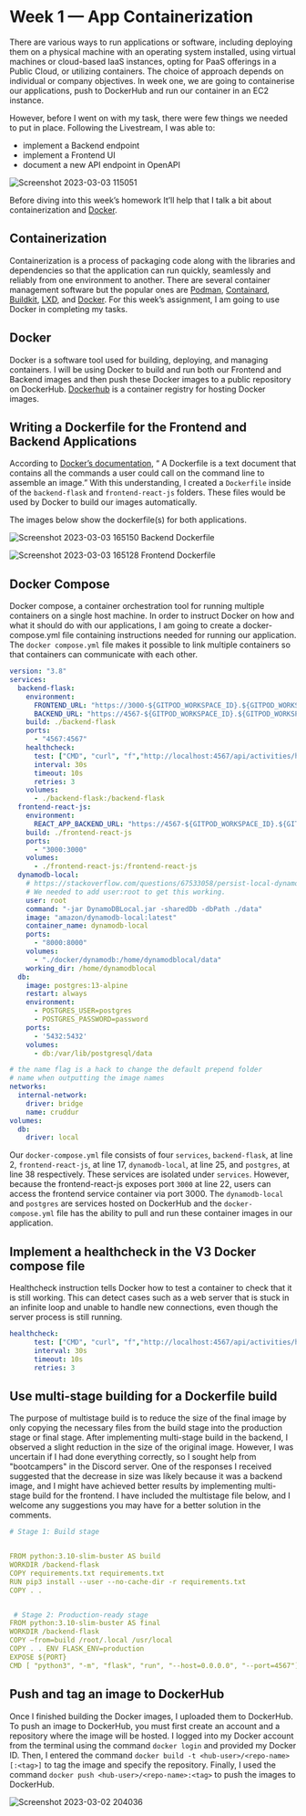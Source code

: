 # Week 1 — App Containerization

There are various ways to run applications or software, including deploying them on a physical machine with an operating system installed, using virtual machines or cloud-based IaaS instances, opting for PaaS offerings in a Public Cloud, or utilizing containers. The choice of approach depends on individual or company objectives. In week one, we are going to containerise our applications, push to DockerHub and run our container in an EC2 instance.  

However, before I went on with my task, there were few things we needed to put in place. Following the Livestream, I was able to:
 - implement a Backend endpoint
- implement a Frontend UI
- document a new API endpoint in OpenAPI


![Screenshot 2023-03-03 115051](https://user-images.githubusercontent.com/47522955/222762466-4310f18e-3d70-451e-8705-78af04d15dab.png)


Before diving into this week’s homework It’ll help that I talk a bit about containerization and [Docker](https://www.docker.com).

## Containerization
Containerization is a process of packaging code along with the libraries and dependencies so that the application can run quickly, seamlessly and reliably from one environment to another. There are several container management software but the popular ones are [Podman](https://podman.io/), [Containard](https://containerd.io/), [Buildkit](https://docs.docker.com/build/), [LXD](https://linuxcontainers.org/lxd/introduction/), and [Docker](https://www.docker.com).  For this week’s assignment, I am going to use Docker in completing my tasks.

## Docker
Docker is a software tool used for building, deploying, and managing containers. I will be using Docker to build and run both our Frontend and Backend images and then push these Docker images to a public repository on DockerHub. [Dockerhub](https://hub.docker.com/) is a container registry for hosting Docker images. 



## Writing a Dockerfile for the Frontend and Backend Applications

According to [Docker’s documentation](https://docs.docker.com/engine/reference/builder/), “ A Dockerfile is a text document that contains all the commands a user could call on the command line to assemble an image.” With this understanding, I created a `Dockerfile` inside of the `backend-flask` and `frontend-react-js` folders. These files would be used by Docker to build our images automatically.

The images below show the dockerfile(s) for both applications.



![Screenshot 2023-03-03 165150](https://user-images.githubusercontent.com/47522955/222765838-5de6dcd8-8ad9-477a-816f-13b14a347dbc.png)
Backend Dockerfile



![Screenshot 2023-03-03 165128](https://user-images.githubusercontent.com/47522955/222765748-a50650aa-707b-48b2-9c43-d3a17ddc070b.png)
Frontend Dockerfile

## Docker Compose
Docker compose, a container orchestration tool for running multiple containers on a single host machine. In order to instruct Docker on how and what it should do with our applications, I am going to create a docker-compose.yml file containing instructions needed for running our application. The `docker compose.yml` file makes it possible to link multiple containers so that containers can communicate with each other.

```yaml
version: "3.8"
services:
  backend-flask:
    environment:
      FRONTEND_URL: "https://3000-${GITPOD_WORKSPACE_ID}.${GITPOD_WORKSPACE_CLUSTER_HOST}"
      BACKEND_URL: "https://4567-${GITPOD_WORKSPACE_ID}.${GITPOD_WORKSPACE_CLUSTER_HOST}"
    build: ./backend-flask
    ports:
      - "4567:4567"
    healthcheck:
      test: ["CMD", "curl", "f","http://localhost:4567/api/activities/home"]
      interval: 30s
      timeout: 10s
      retries: 3
    volumes:
      - ./backend-flask:/backend-flask
  frontend-react-js:
    environment:
      REACT_APP_BACKEND_URL: "https://4567-${GITPOD_WORKSPACE_ID}.${GITPOD_WORKSPACE_CLUSTER_HOST}"
    build: ./frontend-react-js
    ports:
      - "3000:3000"
    volumes:
      - ./frontend-react-js:/frontend-react-js
  dynamodb-local:
    # https://stackoverflow.com/questions/67533058/persist-local-dynamodb-data-in-volumes-lack-permission-unable-to-open-databa
    # We needed to add user:root to get this working.
    user: root
    command: "-jar DynamoDBLocal.jar -sharedDb -dbPath ./data"
    image: "amazon/dynamodb-local:latest"
    container_name: dynamodb-local
    ports:
      - "8000:8000"
    volumes:
      - "./docker/dynamodb:/home/dynamodblocal/data"
    working_dir: /home/dynamodblocal    
  db:
    image: postgres:13-alpine
    restart: always
    environment:
      - POSTGRES_USER=postgres
      - POSTGRES_PASSWORD=password
    ports:
      - '5432:5432'
    volumes: 
      - db:/var/lib/postgresql/data

# the name flag is a hack to change the default prepend folder
# name when outputting the image names
networks: 
  internal-network:
    driver: bridge
    name: cruddur
volumes:
  db:
    driver: local
```
Our `docker-compose.yml` file consists of four `services`, `backend-flask`, at line 2, `frontend-react-js`, at line 17, `dynamodb-local`, at line 25, and `postgres`, at line 38 respectively. These services are isolated under `services`. However, because the frontend-react-js exposes port `3000` at line 22, users can access the frontend service container via port 3000. The `dynamodb-local` and `postgres` are services hosted on DockerHub and the `docker-compose.yml` file has the ability to pull and run these container images in our application.

## Implement a healthcheck in the V3 Docker compose file
Healthcheck instruction tells Docker how to test a container to check that it is still working. This can detect cases such as a web server that is stuck in an infinite loop and unable to handle new connections, even though the server process is still running.

```yaml
healthcheck:
      test: ["CMD", "curl", "f","http://localhost:4567/api/activities/home"]
      interval: 30s
      timeout: 10s
      retries: 3
 ```
 
 ## Use multi-stage building for a Dockerfile build
The purpose of multistage build is to reduce the size of the final image by only copying the necessary files from the build stage into the production stage or final stage. After implementing multi-stage build in the backend, I observed a slight reduction in the size of the original image. However, I was uncertain if I had done everything correctly, so I sought help from "bootcampers" in the Discord server. One of the responses I received suggested that the decrease in size was likely because it was a backend image, and I might have achieved better results by implementing multi-stage build for the frontend. I have included the multistage file below, and I welcome any suggestions you may have for a better solution in the comments.

```yaml
# Stage 1: Build stage 


FROM python:3.10-slim-buster AS build 
WORKDIR /backend-flask 
COPY requirements.txt requirements.txt 
RUN pip3 install --user --no-cache-dir -r requirements.txt 
COPY . .


 # Stage 2: Production-ready stage 
FROM python:3.10-slim-buster AS final
WORKDIR /backend-flask 
COPY –from=build /root/.local /usr/local 
COPY . . ENV FLASK_ENV=production 
EXPOSE ${PORT} 
CMD [ "python3", "-m", "flask", "run", "--host=0.0.0.0", "--port=4567"]
```

## Push and tag an image to DockerHub
Once I finished building the Docker images, I uploaded them to DockerHub. To push an image to DockerHub, you must first create an account and a repository where the image will be hosted. I logged into my Docker account from the terminal using the command `docker login` and provided my Docker ID. Then, I entered the command `docker build -t <hub-user>/<repo-name>[:<tag>]` to tag the image and specify the repository. Finally, I used the command `docker push <hub-user>/<repo-name>:<tag>` to push the images to DockerHub.


![Screenshot 2023-03-02 204036](https://user-images.githubusercontent.com/47522955/222779568-658aec8a-cc88-4d68-83a7-a9e44c4408e0.png)
